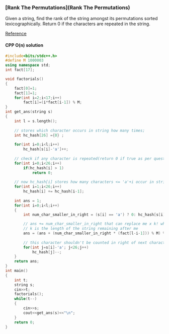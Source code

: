 ### [Rank The Permutations](Rank The Permutations)

Given a string, find the rank of the string amongst its permutations sorted lexicographically. 
Return 0 if the characters are repeated in the string.

[Reference](https://www.geeksforgeeks.org/lexicographic-rank-of-a-string/)


#### CPP O(n) solution

```cpp
#include<bits/stdc++.h>
#define M 1000003
using namespace std;
int fact[17];

void factorials()
{
    fact[0]=1;
    fact[1]=1;
    for(int i=2;i<17;i++)
        fact[i]=(i*fact[i-1]) % M;
}
int get_ans(string s)
{
    int l = s.length();
    
    // stores which character occurs in string how many times;
    int hc_hash[26] ={0} ;
    
    for(int i=0;i<l;i++)
        hc_hash[s[i]-'a']++;
     
    // check if any character is repeated(return 0 if true as per question)
    for(int i=0;i<26;i++)
        if(hc_hash[i] > 1)
            return 0;
            
    // now hc_hash[i] stores how many characters <= 'a'+i occur in string
    for(int i=1;i<26;i++)
        hc_hash[i] += hc_hash[i-1]; 
        
    int ans = 1;
    for(int i=0;i<l;i++)        
    {
        int num_char_smaller_in_right = (s[i] == 'a') ? 0: hc_hash[s[i]-'a'-1];

        // ans += num_char_smaller_in_right that can replace me x k! where
        // k is the length of the string remaining after me
        ans = (ans + (num_char_smaller_in_right * (fact[l-i-1])) % M) % M;
        
        // this character shouldn't be counted in right of next character
        for(int j=s[i]-'a'; j<26;j++)
            hc_hash[j]--;
    }
    return ans;
}   
int main()
{
    int t;
    string s;
    cin>>t;
    factorials();
    while(t--)
    {
        cin>>s;
        cout<<get_ans(s)<<"\n";
    }
    return 0;
}
```